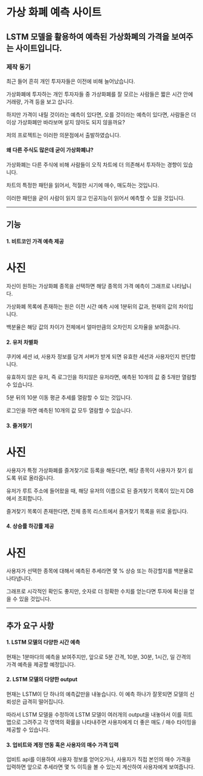 # 가상 화폐 예측 사이트
## LSTM 모델을 활용하여 예측된 가상화폐의 가격을 보여주는 사이트입니다.
### 제작 동기
최근 들어 흔히 개인 투자자들은 이전에 비해 늘어났습니다. 

가상화폐에 투자하는 개인 투자자들 중 가상화폐를 잘 모르는 사람들은 짧은 시간 안에 거래량, 가격 등을 보고 삽니다.

하지만 가격이 내릴 것이라는 예측이 있다면, 오를 것이라는 예측이 있다면, 사람들은 더이상 가상화폐만 바라보며 살지 않아도 되지 않을까요?

저의 프로젝트는 이러한 의문점에서 출발하였습니다.

#### 왜 다른 주식도 많은데 굳이 가상화폐냐?

가상화폐는 다른 주식에 비해 사람들이 오직 차트에 더 의존해서 투자하는 경향이 있습니다.

차트의 특정한 패턴을 읽어서, 적절한 시기에 매수, 매도하는 것입니다.

이러한 패턴을 굳이 사람이 읽지 않고 인공지능이 읽어서 예측할 수 있을 것입니다.
***********************
## 기능
#### 1. 비트코인 가격 예측 제공
# 사진
자신이 원하는 가상화폐 종목을 선택하면 해당 종목의 가격 예측이 그래프로 나타납니다.

가상화폐 목록에 존재하는 원은 이전 시간 예측 시에 1분뒤의 값과, 현재의 값의 차이입니다.

백분율은 해당 값의 차이가 전체에서 얼마만큼의 오차인치 오차율을 보여줍니다.

#### 2. 유저 차별화
쿠키에 세션 id, 사용자 정보를 담겨 서버가 받게 되면 유효한 세션과 사용자인지 판단합니다.

유효하지 않은 유저, 즉 로그인을 하지않은 유저라면, 예측된 10개의 값 중 5개만 열람할 수 있습니다.

5분 뒤의 10분 이동 평균 추세를 열람할 수 있는 것입니다.

로그인을 하면 예측된 10개의 값 모두 열람할 수 있습니다.

#### 3. 즐겨찾기
# 사진
사용자가 특정 가상화폐를 즐겨찾기로 등록을 해둔다면, 해당 종목이 사용자가 찾기 쉽도록 위로 올라옵니다.

유저가 루트 주소에 들어왔을 때, 해당 유저의 이름으로 된 즐겨찾기 목록이 있는지 DB에서 조회합니다.

즐겨찾기 목록이 존재한다면, 전체 종목 리스트에서 즐겨찾기 목록을 위로 올립니다.

#### 4. 상승률 하강률 제공
# 사진
사용자가 선택한 종목에 대해서 예측된 추세라면 몇 % 상승 또는 하강할지를 백분율로 나타냅니다.

그래프로 시각적인 확인도 좋지만, 숫자로 더 정확한 수치를 얻는다면 투자에 확신을 얻을 수 있을 것입니다.
*********************
## 추가 요구 사항
#### 1. LSTM 모델의 다양한 시간 예측
현재는 1분마다의 예측을 보여주지만, 앞으로 5분 간격, 10분, 30분, 1시간, 일 간격의 가격 예측을 제공할 예정입니다.

#### 2. LSTM 모델의 다양한 output
현재는 LSTM이 단 하나의 예측값만을 내놓습니다. 이 예측 하나가 잘못되면 모델의 신뢰성은 급격히 떨어집니다.

따라서 LSTM 모델을 수정하여 LSTM 모델이 여러개의 output을 내놓아서 이를 히트맵으로 그려주고 각 영역의 확률을 나타내주면 사용자에게 더 좋은 매도 / 매수 타이밍을 제공할 수 있습니다.

#### 3. 업비트와 계정 연동 혹은 사용자의 매수 가격 입력
업비트 api를 이용하여 사용자 정보를 얻어오거나, 사용자가 직접 본인의 매수 가격을 입력하면 앞으로 추세라면 몇 % 이득을 볼 수 있는지 계산하여 사용자에게 보여줍니다.
